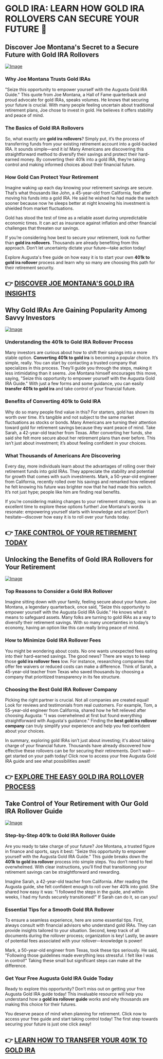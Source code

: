 # GOLD IRA: LEARN HOW GOLD IRA ROLLOVERS CAN SECURE YOUR FUTURE 🌟

## Discover Joe Montana's Secret to a Secure Future with Gold IRA Rollovers
[![Image](https://apmaffiliates.com/creatives/Zero-IRA-Fees-Set-4-Bars-428x320.jpg)](https://gchaffi.com/IInsG4Vs)

### Why Joe Montana Trusts Gold IRAs  
"Seize this opportunity to empower yourself with the Augusta Gold IRA Guide." This quote from Joe Montana, a Hall of Fame quarterback and proud advocate for gold IRAs, speaks volumes. He knows that securing your future is crucial. With many people feeling uncertain about traditional retirement plans, Joe chose to invest in gold. He believes it offers stability and peace of mind.

### The Basics of **Gold IRA Rollovers**  
So, what exactly are **gold ira rollovers**? Simply put, it’s the process of transferring funds from your existing retirement account into a gold-backed IRA. It sounds simple—and it is! Many Americans are discovering this straightforward method to diversify their savings and protect their hard-earned money. By converting their 401k into a gold IRA, they’re taking control and making informed choices about their financial future.

### How Gold Can Protect Your Retirement  
Imagine waking up each day knowing your retirement savings are secure. That’s what thousands like John, a 45-year-old from California, feel after moving his funds into a gold IRA. He said he wished he had made the switch sooner because now he sleeps better at night knowing his investment is shielded from market fluctuations.

Gold has stood the test of time as a reliable asset during unpredictable economic times. It can act as insurance against inflation and other financial challenges that threaten our savings.

If you’re considering how best to secure your retirement, look no further than **gold ira rollovers**. Thousands are already benefiting from this approach. Don’t let uncertainty dictate your future—take action today!

Explore Augusta's free guide on how easy it is to start your own **401k to gold ira rollover** process and learn why so many are choosing this path for their retirement security.



## 👉 [DISCOVER JOE MONTANA'S GOLD IRA INSIGHTS](https://gchaffi.com/IInsG4Vs)

## Why Gold IRAs Are Gaining Popularity Among Savvy Investors

[![Image](https://apmaffiliates.com/creatives/FINAL_230619_JoeMontana_BestGoldIRA_336x280.jpg)](https://gchaffi.com/IInsG4Vs)

### Understanding the **401k to Gold IRA Rollover** Process  
Many investors are curious about how to shift their savings into a more stable option. **Converting 401k to gold ira** is becoming a popular choice. It’s simple, really. You can start by contacting a trusted company that specializes in this process. They’ll guide you through the steps, making it less intimidating than it seems. Joe Montana himself encourages this move, saying, "Seize this opportunity to empower yourself with the Augusta Gold IRA Guide." With just a few forms and some guidance, you can easily **transfer 401k to gold ira** and take control of your financial future.

### Benefits of **Converting 401k to Gold IRA**  
Why do so many people find value in this? For starters, gold has shown its worth over time. It’s tangible and not subject to the same market fluctuations as stocks or bonds. Many Americans are turning their attention toward gold for retirement savings because they want peace of mind. Take Sarah, a 42-year-old teacher from Texas. After converting her funds, she said she felt more secure about her retirement plans than ever before. This isn’t just about investment; it’s about feeling confident in your choices.

### What Thousands of Americans Are Discovering  
Every day, more individuals learn about the advantages of rolling over their retirement funds into gold IRAs. They appreciate the stability and potential for growth that comes with such investments. Mark, a 50-year-old engineer from California, recently rolled over his savings and remarked how relieved he felt knowing his future was brighter now that he had made this switch. It’s not just hype; people like him are finding real benefits.

If you’re considering making changes to your retirement strategy, now is an excellent time to explore these options further! Joe Montana's words resonate: empowering yourself starts with knowledge and action! Don’t hesitate—discover how easy it is to roll over your funds today.



## 👉 [TAKE CONTROL OF YOUR RETIREMENT TODAY](https://gchaffi.com/IInsG4Vs)

## Unlocking the Benefits of Gold IRA Rollovers for Your Retirement

[![Image](https://apmaffiliates.com/creatives/Zero-IRA-Fees-Set-3-Coins-480X320.jpg)](https://gchaffi.com/IInsG4Vs)

### Top Reasons to Consider a **Gold IRA Rollover**

Imagine sitting down with your family, feeling secure about your future. Joe Montana, a legendary quarterback, once said, "Seize this opportunity to empower yourself with the Augusta Gold IRA Guide." He knows what it means to safeguard assets. Many folks are turning to gold IRAs as a way to diversify their retirement savings. With so many uncertainties in today’s economy, having an option like this can really bring peace of mind.

### How to Minimize **Gold IRA Rollover Fees**

You might be wondering about costs. No one wants unexpected fees eating into their hard-earned savings. The good news? There are ways to keep those **gold ira rollover fees** low. For instance, researching companies that offer fee waivers or reduced costs can make a difference. Think of Sarah, a 45-year-old teacher from Texas who saved thousands by choosing a company that prioritized transparency in its fee structure.

### Choosing the **Best Gold IRA Rollover Company**

Picking the right partner is crucial. Not all companies are created equal! Look for reviews and testimonials from real customers. For example, Tom, a 55-year-old engineer from California, shared how he felt relieved after choosing Augusta: "I was overwhelmed at first but found everything straightforward with Augusta's guidance."  Finding the **best gold ira rollover company** can truly simplify your experience and help you feel confident about your choices.

In summary, exploring gold IRAs isn’t just about investing; it's about taking charge of your financial future. Thousands have already discovered how effective these rollovers can be for securing their retirements. Don’t wait—get started on your path today! Click now to access your free Augusta Gold IRA guide and see what possibilities await!



## 👉 [EXPLORE THE EASY GOLD IRA ROLLOVER PROCESS](https://gchaffi.com/IInsG4Vs)

## Take Control of Your Retirement with Our Gold IRA Rollover Guide

[![Image](https://apmaffiliates.com/creatives/Zero-IRA-Fees-Set-3-Coins-768x1024.jpg)](https://gchaffi.com/IInsG4Vs)

### Step-by-Step **401k to Gold IRA Rollover Guide**
Are you ready to take charge of your future? Joe Montana, a trusted figure in finance and sports, says it best: "Seize this opportunity to empower yourself with the Augusta Gold IRA Guide." This guide breaks down the **401k to gold ira rollover** process into simple steps. You don’t need to feel overwhelmed. With clear instructions, you'll find that transitioning your retirement savings can be straightforward and rewarding.

Imagine Sarah, a 42-year-old teacher from California. After reading the Augusta guide, she felt confident enough to roll over her 401k into gold. She shared how easy it was: "I followed the steps in the guide, and within weeks, I had my funds securely transitioned!" If Sarah can do it, so can you!

### Essential Tips for a Smooth **Gold IRA Rollover**
To ensure a seamless experience, here are some essential tips. First, always consult with financial advisors who understand gold IRAs. They can provide insights tailored to your situation. Second, keep track of all documents during the rollover process; organization is key! Lastly, be aware of potential fees associated with your rollover—knowledge is power!

Mark, a 50-year-old engineer from Texas, took these tips seriously. He said, "Following those guidelines made everything less stressful. I felt like I was in control!" Taking these small but significant steps can make all the difference.

### Get Your Free Augusta Gold IRA Guide Today 
Ready to explore this opportunity? Don’t miss out on getting your free Augusta Gold IRA guide today! This invaluable resource will help you understand how a **gold ira rollover guide** works and why thousands are making this choice for their futures.

You deserve peace of mind when planning for retirement. Click now to access your free guide and start taking control today! The first step towards securing your future is just one click away!



## 👉 [LEARN HOW TO TRANSFER YOUR 401K TO GOLD IRA](https://gchaffi.com/IInsG4Vs)
